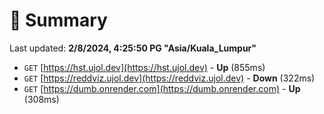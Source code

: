 # 📖 Summary
Last updated: **2/8/2024, 4:25:50 PG "Asia/Kuala_Lumpur"**

- `GET` [https://hst.ujol.dev](https://hst.ujol.dev) - **Up** (855ms)
- `GET` [https://reddviz.ujol.dev](https://reddviz.ujol.dev) - **Down** (322ms)
- `GET` [https://dumb.onrender.com](https://dumb.onrender.com) - **Up** (308ms)
